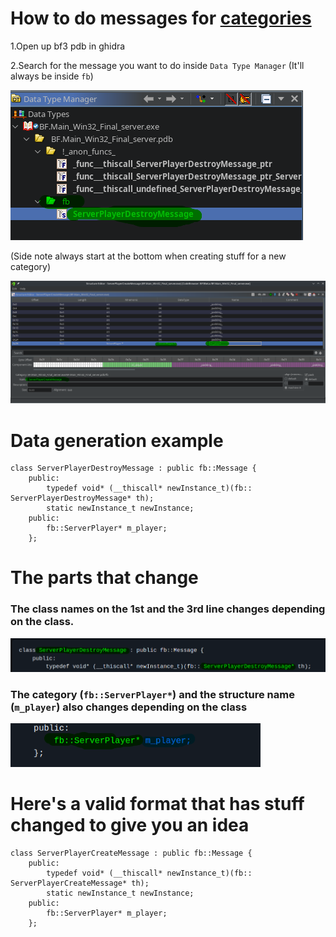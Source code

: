 # How to do messages for [categories](https://github.com/Twig6943/ProjectOutlawn/blob/main/GhidraNotes/BreeMsgs/Categories.h)

1.Open up bf3 pdb in ghidra

2.Search for the message you want to do inside `Data Type Manager` (It'll always be inside `fb`)

<img src="/GhidraNotes/Images/DataTypeManager.png">

(Side note always start at the bottom when creating stuff for a new category)


<img src="/GhidraNotes/Images/Structuree.png">





# Data generation example
```
class ServerPlayerDestroyMessage : public fb::Message {
    public:
        typedef void* (__thiscall* newInstance_t)(fb:: ServerPlayerDestroyMessage* th);
        static newInstance_t newInstance;
    public:
        fb::ServerPlayer* m_player;
    };
```

# The parts that change

### The class names on the 1st and the 3rd line changes depending on the class.

<img src="/GhidraNotes/Images/Classes.png" width="600"/>

### The category (`fb::ServerPlayer*`) and the structure name (`m_player`) also changes depending on the class

<img src="/GhidraNotes/Images/Categoryy.png" width="400"/>

# Here's a valid format that has stuff changed to give you an idea

```
class ServerPlayerCreateMessage : public fb::Message {
    public:
        typedef void* (__thiscall* newInstance_t)(fb:: ServerPlayerCreateMessage* th);
        static newInstance_t newInstance;
    public:
        fb::ServerPlayer* m_player;
    };
```

